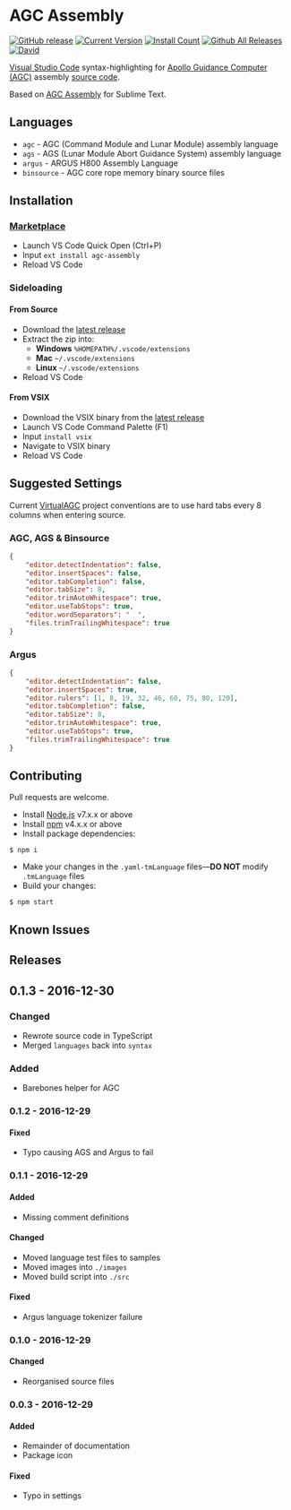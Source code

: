 # AGC Assembly
[![GitHub release](https://img.shields.io/github/release/wopian/agc-assembly.svg?style=flat-square)]()
[![Current Version](http://vsmarketplacebadge.apphb.com/version/wopian.agc-assembly.svg?style=flat-square)](https://marketplace.visualstudio.com/items?itemName=wopian.agc-assembly)
[![Install Count](http://vsmarketplacebadge.apphb.com/installs/wopian.agc-assembly.svg?style=flat-square)](https://marketplace.visualstudio.com/items?itemName=wopian.agc-assembly)
[![Github All Releases](https://img.shields.io/github/downloads/wopian/agc-assembly/total.svg?style=flat-square)](https://github.com/wopian/agc-assembly/releases)
[![David](https://img.shields.io/david/dev/wopian/agc-assembly.svg?style=flat-square)]()

[Visual Studio Code][0] syntax-highlighting for [Apollo Guidance Computer (AGC)][1] assembly [source code][2].

Based on [AGC Assembly][3] for Sublime Text.

## Languages

- `agc` - AGC (Command Module and Lunar Module) assembly language
- `ags` - AGS (Lunar Module Abort Guidance System) assembly language
- `argus` - ARGUS H800 Assembly Language
- `binsource` - AGC core rope memory binary source files

## Installation

### [Marketplace][6]

- Launch VS Code Quick Open (Ctrl+P)
- Input `ext install agc-assembly`
- Reload VS Code

### Sideloading

#### From Source

- Download the [latest release](https://github.com/wopian/agc-assembly/releases)
- Extract the zip into:
    - **Windows** `%HOMEPATH%/.vscode/extensions`
    - **Mac** `~/.vscode/extensions`
    - **Linux** `~/.vscode/extensions`
- Reload VS Code

#### From VSIX

- Download the VSIX binary from the [latest release](https://github.com/wopian/agc-assembly/releases)
- Launch VS Code Command Palette (F1)
- Input `install vsix`
- Navigate to VSIX binary
- Reload VS Code

## Suggested Settings

Current [VirtualAGC][1] project conventions are to use hard tabs every 8 columns when entering source.

### AGC, AGS & Binsource
```json
{
    "editor.detectIndentation": false,
    "editor.insertSpaces": false,
    "editor.tabCompletion": false,
    "editor.tabSize": 8,
    "editor.trimAutoWhitespace": true,
    "editor.useTabStops": true,
    "editor.wordSeparators": " 	",
    "files.trimTrailingWhitespace": true
}
```
### Argus
```json
{
    "editor.detectIndentation": false,
    "editor.insertSpaces": true,
    "editor.rulers": [1, 8, 19, 32, 46, 60, 75, 80, 120],
    "editor.tabCompletion": false,
    "editor.tabSize": 8,
    "editor.trimAutoWhitespace": true,
    "editor.useTabStops": true,
    "files.trimTrailingWhitespace": true
}
```

## Contributing

Pull requests are welcome.

- Install [Node.js][4] v7.x.x or above
- Install [npm][5] v4.x.x or above
- Install package dependencies:
```
$ npm i
```
- Make your changes in the `.yaml-tmLanguage` files—**DO NOT** modify `.tmLanguage` files
- Build your changes:
```
$ npm start
```

[0]:https://code.visualstudio.com/
[1]:http://www.ibiblio.org/apollo/
[2]:https://github.com/rburkey2005/virtualagc
[3]:https://github.com/jimlawton/AGC-Assembly
[4]:https://nodejs.org/en/
[5]:https://www.npmjs.com/
[6]:https://marketplace.visualstudio.com/items?itemName=wopian.agc-assembly

## Known Issues

## Releases
## 0.1.3 - 2016-12-30
### Changed
- Rewrote source code in TypeScript
- Merged `languages` back into `syntax`

### Added
- Barebones helper for AGC

### 0.1.2 - 2016-12-29
#### Fixed
- Typo causing AGS and Argus to fail

### 0.1.1 - 2016-12-29
#### Added
- Missing comment definitions

#### Changed
- Moved language test files to samples
- Moved images into `./images`
- Moved build script into `./src`

#### Fixed
- Argus language tokenizer failure

### 0.1.0 - 2016-12-29
#### Changed
- Reorganised source files

### 0.0.3 - 2016-12-29
#### Added
- Remainder of documentation
- Package icon

#### Fixed
- Typo in settings
